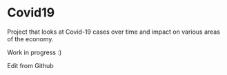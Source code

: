 # Covid19
Project that looks at Covid-19 cases over time and impact on various areas of the economy.

Work in progress :)

Edit from Github
